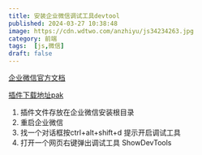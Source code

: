 ```yaml
---
title: 安装企业微信调试工具devtool
published: 2024-03-27 10:38:48
image: https://cdn.wdtwo.com/anzhiyu/js34234263.jpg
category: 前端
tags:  [js,微信]
draft: false
---
```


[企业微信官方文档](https://developer.work.weixin.qq.com/document)

[插件下载地址pak](https://dldir1.qq.com/foxmail/wwopen_docFile/devtools_resources.pak)

1. 插件文件存放在企业微信安装根目录
2. 重启企业微信
3. 找一个对话框按ctrl+alt+shift+d 提示开启调试工具
4. 打开一个网页右键弹出调试工具 ShowDevTools
